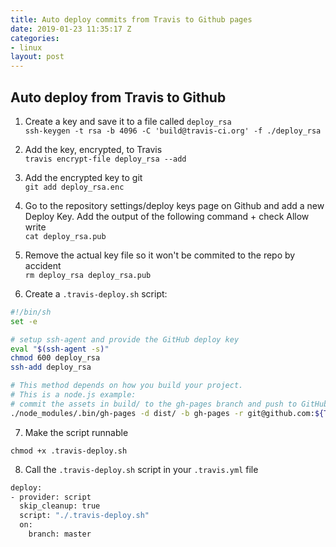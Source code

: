 ```yaml
---
title: Auto deploy commits from Travis to Github pages
date: 2019-01-23 11:35:17 Z
categories:
- linux
layout: post
---
```


## Auto deploy from Travis to Github

1. Create a key and save it to a file called `deploy_rsa`  
  `ssh-keygen -t rsa -b 4096 -C 'build@travis-ci.org' -f ./deploy_rsa`

2. Add the key, encrypted, to Travis  
  `travis encrypt-file deploy_rsa --add`

3. Add the encrypted key to git  
  `git add deploy_rsa.enc`

4. Go to the repository settings/deploy keys page on Github and add a new Deploy Key. Add the output of the following command + check Allow write  
  `cat deploy_rsa.pub`

5. Remove the actual key file so it won't be commited to the repo by accident  
  `rm deploy_rsa deploy_rsa.pub`

6. Create a `.travis-deploy.sh` script:

  ```bash
  #!/bin/sh
  set -e
  
  # setup ssh-agent and provide the GitHub deploy key
  eval "$(ssh-agent -s)"
  chmod 600 deploy_rsa
  ssh-add deploy_rsa
  
  # This method depends on how you build your project.
  # This is a node.js example:
  # commit the assets in build/ to the gh-pages branch and push to GitHub using SSH
  ./node_modules/.bin/gh-pages -d dist/ -b gh-pages -r git@github.com:${TRAVIS_REPO_SLUG}.git
  
  ```
7. Make the script runnable

  `chmod +x .travis-deploy.sh`

8. Call the `.travis-deploy.sh` script in your `.travis.yml` file

  ```bash
  deploy:
  - provider: script
    skip_cleanup: true
    script: "./.travis-deploy.sh"
    on:
      branch: master
  ```
